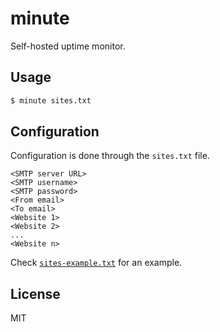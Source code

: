 # minute

Self-hosted uptime monitor.

## Usage

```sh
$ minute sites.txt
```

## Configuration

Configuration is done through the `sites.txt` file.

```
<SMTP server URL>
<SMTP username>
<SMTP password>
<From email>
<To email>
<Website 1>
<Website 2>
...
<Website n>
```

Check [`sites-example.txt`](sites-example.txt) for an example.

## License

MIT
